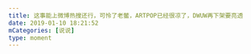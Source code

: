 ```yaml
---
title: 这事能上微博热搜还行，可怜了老鳖，ARTPOP已经很凉了，DWUW再下架要亮透
date: 2019-01-10 18:21:52
mCategories: [说说]
type: moment
---
```


<div id="pics-20190110182152"></div>

<script src="/lib/moment/pics.js"></script>
<script>
var data = [
    {"link": "2019-01-10_000000.jpeg", "type": "shuoshuo"},
    {"link": "2019-01-10_000001.jpeg", "type": "shuoshuo"}
];
picsRender(data, "pics-20190110182152");
</script>
